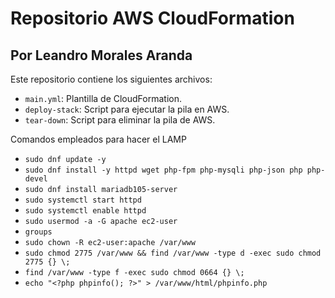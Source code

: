 # Repositorio AWS CloudFormation
## Por Leandro Morales Aranda

Este repositorio contiene los siguientes archivos:

- `main.yml`: Plantilla de CloudFormation.
- `deploy-stack`: Script para ejecutar la pila en AWS.
- `tear-down`: Script para eliminar la pila de AWS.

Comandos empleados para hacer el LAMP
- `sudo dnf update -y`
- `sudo dnf install -y httpd wget php-fpm php-mysqli php-json php php-devel`
- `sudo dnf install mariadb105-server`
- `sudo systemctl start httpd`
- `sudo systemctl enable httpd`
- `sudo usermod -a -G apache ec2-user`
- `groups`
- `sudo chown -R ec2-user:apache /var/www`
- `sudo chmod 2775 /var/www && find /var/www -type d -exec sudo chmod 2775 {} \;`
- `find /var/www -type f -exec sudo chmod 0664 {} \;`
- `echo "<?php phpinfo(); ?>" > /var/www/html/phpinfo.php`
